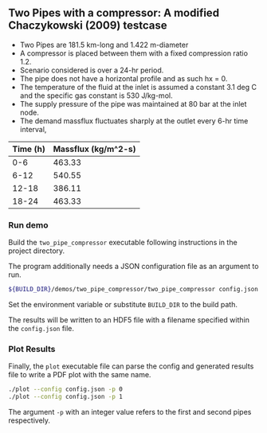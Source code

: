 ## Two Pipes with a compressor: A modified Chaczykowski (2009) testcase

- Two Pipes are 181.5 km-long and 1.422 m-diameter
- A compressor is placed between them with a fixed compression ratio 1.2.
- Scenario considered is over a 24-hr period.
- The pipe does not have a horizontal profile and as such hx = 0.
- The temperature of the fluid at the inlet is assumed a constant 3.1 deg C and the specific gas constant is 530 J/kg-mol.
- The supply pressure of the pipe was maintained at 80 bar at the inlet node.
- The demand massflux fluctuates sharply at the outlet every 6-hr time interval,

| Time (h) | Massflux (kg/m^2-s) |
|----------|---------------|
| 0-6      | 463.33        |
| 6-12     | 540.55        |
| 12-18    | 386.11        |
| 18-24    | 463.33        |

### Run demo

Build the `two_pipe_compressor` executable following instructions in the project directory.

The program additionally needs a JSON configuration file as an argument to run.

```bash
${BUILD_DIR}/demos/two_pipe_compressor/two_pipe_compressor config.json
```
Set the environment variable or substitute `BUILD_DIR` to the build path.

The results will be written to an HDF5 file with a filename specified within the `config.json` file.

### Plot Results

Finally, the `plot` executable file can parse the config and generated results file to write a PDF plot with the same name.

```bash
./plot --config config.json -p 0
./plot --config config.json -p 1
```
The argument `-p` with an integer value refers to the first and second pipes respectively.
